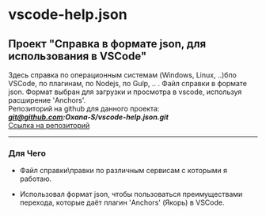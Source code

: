 # vscode-help.json

## Проект "Справка в формате json, для использования в VSCode"

Здесь справка по операционным системам (Windows, Linux, ..)бпо VSCode, по плагинам, по Nodejs, по Gulp, .. . Файл справки в формате json. Формат выбран для загрузки и просмотра в vscode, используя расширение 'Anchors'.  
Репозиторий на github для данного проекта:  
***git@github.com:Oxana-S/vscode-help.json.git***  
[Ссылка на репозиторий](https://github.com/Oxana-S/vscode-help.json)

---

### Для Чего

- Файл справки\правки по различным сервисам с которыми я работаю.

- Использовал формат json, чтобы пользоваться преимуществами перехода, которые даёт плагин 'Anchors' (Якорь) в VSCode.
